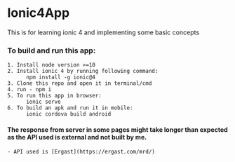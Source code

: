 # Ionic4App

This is for learning ionic 4 and implementing some basic concepts

### To build and run this app:
    1. Install node version >=10
    2. Install ionic 4 by running following command:
          npm install -g ionic@4
    3. Clone this repo and open it in terminal/cmd
    4. run - npm i
    5. To run this app in browser:
          ionic serve
    6. To build an apk and run it in mobile:
          ionic cordova build android


#### The response from server in some pages might take longer than expected as the API used is external and not built by me.
    - API used is [Ergast](https://ergast.com/mrd/)
